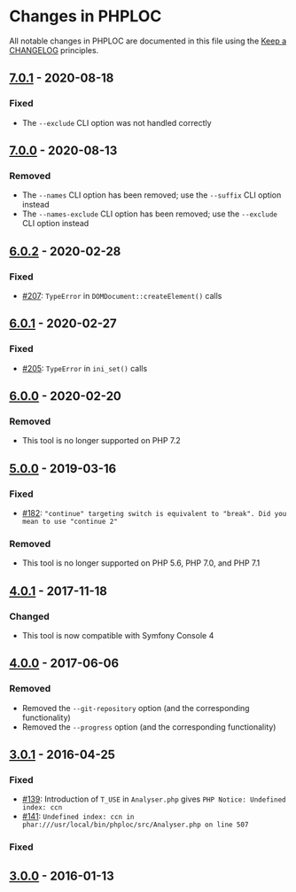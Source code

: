 # Changes in PHPLOC

All notable changes in PHPLOC are documented in this file using the [Keep a CHANGELOG](http://keepachangelog.com/) principles.

## [7.0.1] - 2020-08-18

### Fixed

* The `--exclude` CLI option was not handled correctly

## [7.0.0] - 2020-08-13

### Removed

* The `--names` CLI option has been removed; use the `--suffix` CLI option instead
* The `--names-exclude` CLI option has been removed; use the `--exclude` CLI option instead

## [6.0.2] - 2020-02-28

### Fixed

* [#207](https://github.com/sebastianbergmann/phploc/issues/207): `TypeError` in `DOMDocument::createElement()` calls

## [6.0.1] - 2020-02-27

### Fixed

* [#205](https://github.com/sebastianbergmann/phploc/pull/205): `TypeError` in `ini_set()` calls

## [6.0.0] - 2020-02-20

### Removed

* This tool is no longer supported on PHP 7.2

## [5.0.0] - 2019-03-16

### Fixed

* [#182](https://github.com/sebastianbergmann/phploc/pull/182): `"continue" targeting switch is equivalent to "break". Did you mean to use "continue 2"`

### Removed

* This tool is no longer supported on PHP 5.6, PHP 7.0, and PHP 7.1

## [4.0.1] - 2017-11-18

### Changed

* This tool is now compatible with Symfony Console 4

## [4.0.0] - 2017-06-06

### Removed

* Removed the `--git-repository` option (and the corresponding functionality)
* Removed the `--progress` option (and the corresponding functionality)

## [3.0.1] - 2016-04-25

### Fixed

* [#139](https://github.com/sebastianbergmann/phploc/issues/139): Introduction of `T_USE` in `Analyser.php` gives `PHP Notice: Undefined index: ccn`
* [#141](https://github.com/sebastianbergmann/phploc/issues/141): `Undefined index: ccn in phar:///usr/local/bin/phploc/src/Analyser.php on line 507`

### Fixed

## [3.0.0] - 2016-01-13

[7.0.1]: https://github.com/sebastianbergmann/phploc/compare/7.0.0...7.0.1
[7.0.0]: https://github.com/sebastianbergmann/phploc/compare/6.0.2...7.0.0
[6.0.2]: https://github.com/sebastianbergmann/phploc/compare/6.0.1...6.0.2
[6.0.1]: https://github.com/sebastianbergmann/phploc/compare/6.0.0...6.0.1
[6.0.0]: https://github.com/sebastianbergmann/phploc/compare/5.0.0...6.0.0
[5.0.0]: https://github.com/sebastianbergmann/phploc/compare/4.0.1...5.0.0
[4.0.1]: https://github.com/sebastianbergmann/phploc/compare/4.0.0...4.0.1
[4.0.0]: https://github.com/sebastianbergmann/phploc/compare/3.0...4.0.0
[3.0.1]: https://github.com/sebastianbergmann/phploc/compare/3.0.0...3.0.1
[3.0.0]: https://github.com/sebastianbergmann/phploc/compare/2.1.5...3.0.0

